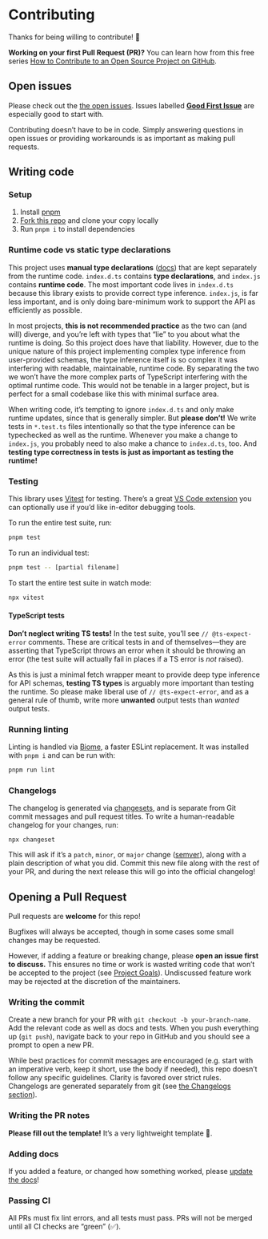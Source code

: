 # Contributing

Thanks for being willing to contribute! 🙏

**Working on your first Pull Request (PR)?** You can learn how from this free series [How to Contribute to an Open Source Project on GitHub](https://app.egghead.io/playlists/how-to-contribute-to-an-open-source-project-on-github).

## Open issues

Please check out the [the open issues](https://github.com/drwpow/openapi-typescript/issues). Issues labelled [**Good First Issue**](https://github.com/drwpow/openapi-typescript/issues?q=is%3Aissue+is%3Aopen+label%3A%22good+first+issue%22) are especially good to start with.

Contributing doesn’t have to be in code. Simply answering questions in open issues or providing workarounds is as important as making pull requests.

## Writing code

### Setup

1. Install [pnpm](https://pnpm.io/)
2. [Fork this repo](https://docs.github.com/en/get-started/quickstart/fork-a-repo) and clone your copy locally
3. Run `pnpm i` to install dependencies

### Runtime code vs static type declarations

This project uses **manual type declarations** ([docs](https://www.typescriptlang.org/docs/handbook/2/type-declarations.html#dts-files)) that are kept separately from the runtime code. `index.d.ts` contains **type declarations**, and `index.js` contains **runtime code**. The most important code lives in `index.d.ts` because this library exists to provide correct type inference. `index.js`, is far less important, and is only doing bare-minimum work to support the API as efficiently as possible.

In most projects, **this is not recommended practice** as the two can (and will) diverge, and you’re left with types that “lie” to you about what the runtime is doing. So this project does have that liability. However, due to the unique nature of this project implementing complex type inference from user-provided schemas, the type inference itself is so complex it was interfering with readable, maintainable, runtime code. By separating the two we won’t have the more complex parts of TypeScript interfering with the optimal runtime code. This would not be tenable in a larger project, but is perfect for a small codebase like this with minimal surface area.

When writing code, it’s tempting to ignore `index.d.ts` and only make runtime updates, since that is generally simpler. But **please don’t!** We write tests in `*.test.ts` files intentionally so that the type inference can be typechecked as well as the runtime. Whenever you make a change to `index.js`, you probably need to also make a chance to `index.d.ts`, too. And **testing type correctness in tests is just as important as testing the runtime!**

### Testing

This library uses [Vitest](https://vitest.dev/) for testing. There’s a great [VS Code extension](https://marketplace.visualstudio.com/items?itemName=ZixuanChen.vitest-explorer) you can optionally use if you’d like in-editor debugging tools.

To run the entire test suite, run:

```bash
pnpm test
```

To run an individual test:

```bash
pnpm test -- [partial filename]
```

To start the entire test suite in watch mode:

```bash
npx vitest
```

#### TypeScript tests

**Don’t neglect writing TS tests!** In the test suite, you’ll see `// @ts-expect-error` comments. These are critical tests in and of themselves—they are asserting that TypeScript throws an error when it should be throwing an error (the test suite will actually fail in places if a TS error is _not_ raised).

As this is just a minimal fetch wrapper meant to provide deep type inference for API schemas, **testing TS types** is arguably more important than testing the runtime. So please make liberal use of `// @ts-expect-error`, and as a general rule of thumb, write more **unwanted** output tests than _wanted_ output tests.

### Running linting

Linting is handled via [Biome](https://biomejs.dev), a faster ESLint replacement. It was installed with `pnpm i` and can be run with:

```bash
pnpm run lint
```

### Changelogs

The changelog is generated via [changesets](https://github.com/changesets/changesets), and is separate from Git commit messages and pull request titles. To write a human-readable changelog for your changes, run:

```
npx changeset
```

This will ask if it’s a `patch`, `minor`, or `major` change ([semver](https://semver.org/)), along with a plain description of what you did. Commit this new file along with the rest of your PR, and during the next release this will go into the official changelog!

## Opening a Pull Request

Pull requests are **welcome** for this repo!

Bugfixes will always be accepted, though in some cases some small changes may be requested.

However, if adding a feature or breaking change, please **open an issue first to discuss.** This ensures no time or work is wasted writing code that won’t be accepted to the project (see [Project Goals](https://openapi-ts.pages.dev/openapi-fetch/about/#project-goals)). Undiscussed feature work may be rejected at the discretion of the maintainers.

### Writing the commit

Create a new branch for your PR with `git checkout -b your-branch-name`. Add the relevant code as well as docs and tests. When you push everything up (`git push`), navigate back to your repo in GitHub and you should see a prompt to open a new PR.

While best practices for commit messages are encouraged (e.g. start with an imperative verb, keep it short, use the body if needed), this repo doesn’t follow any specific guidelines. Clarity is favored over strict rules. Changelogs are generated separately from git (see [the Changelogs section](#changelogs)).

### Writing the PR notes

**Please fill out the template!** It’s a very lightweight template 🙂.

### Adding docs

If you added a feature, or changed how something worked, please [update the docs](../../docs/)!

### Passing CI

All PRs must fix lint errors, and all tests must pass. PRs will not be merged until all CI checks are “green” (✅).
